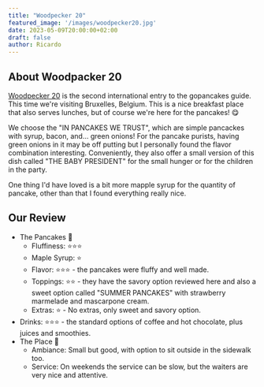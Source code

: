```yaml
---
title: "Woodpecker 20"
featured_image: '/images/woodpecker20.jpg'
date: 2023-05-09T20:00:00+02:00
draft: false
author: Ricardo
---
```


## About Woodpacker 20

[Woodpecker 20](https://woodpecker.family/menu-wp20) is the second international entry to the gopancakes guide. 
This time we're visiting Bruxelles, Belgium. This is a nice breakfast place that also serves lunches, but of course 
we're here for the pancakes! 😋

We choose the "IN PANCAKES WE TRUST", which are simple pancackes with syrup, bacon, and... green onions! For 
the pancake purists, having green onions in it may be off putting but I personally found the flavor combination 
interesting. Conveniently, they also offer a small version of this dish called "THE BABY PRESIDENT" for the small hunger 
or for the children in the party.

One thing I'd have loved is a bit more mapple syrup for the quantity of pancake, other than that I found everything really nice.

## Our Review

* The Pancakes 🥞
    * Fluffiness: ⭐⭐⭐
    * Maple Syrup: ⭐
    * Flavor: ⭐⭐⭐ - the pancakes were fluffy and well made.
    * Toppings: ⭐⭐ - they have the savory option reviewed here and also a sweet option called "SUMMER PANCAKES" with strawberry marmelade and mascarpone cream.
    * Extras: ⭐ - No extras, only sweet and savory option.
* Drinks: ⭐⭐⭐ - the standard options of coffee and hot chocolate, plus juices and smoothies.
* The Place 🌻
    * Ambiance: Small but good, with option to sit outside in the sidewalk too.
    * Service: On weekends the service can be slow, but the waiters are very nice and attentive.
